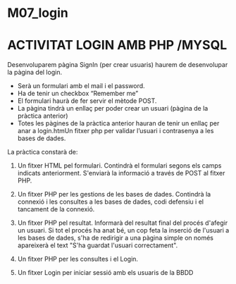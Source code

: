 # M07_login
# ACTIVITAT LOGIN AMB PHP /MYSQL


Desenvoluparem pàgina SignIn (per crear usuaris) haurem de desenvolupar la pàgina del login. 

- Serà un formulari amb el mail i el password. 
- Ha de tenir un checkbox “Remember me”
- El formulari haurà de fer servir el mètode POST.
- La pàgina tindrà un enllaç per poder crear un usuari (pàgina de la pràctica anterior)
- Totes les pàgines de la pràctica anterior hauran de tenir un enllaç per anar a login.htmUn fitxer php per validar l’usuari i contrasenya a les bases de dades. 

La pràctica constarà de:
1. Un fitxer HTML pel formulari. Contindrà el formulari segons els camps indicats anteriorment. S'enviarà la informació a través de POST al fitxer PHP.

2. Un fitxer PHP per les gestions de les bases de dades. Contindrà la connexió i les consultes a les bases de dades, codi defensiu i el tancament de la connexió.

3. Un fitxer PHP pel resultat. Informarà del resultat final del procés d'afegir un usuari. Si tot el procés ha anat bé, un cop feta la inserció de l'usuari a les bases de dades, s'ha de redirigir a una pàgina simple on només apareixerà el text "S'ha guardat l'usuari correctament".

2. Un fitxer PHP per les consultes i el Login.

4. Un fitxer Login per iniciar sessió amb els usuaris de la BBDD